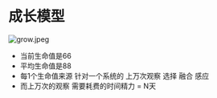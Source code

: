 # 成长模型



![grow.jpeg](https://upload-images.jianshu.io/upload_images/10762718-81c8b41704a3e6df.jpeg?imageMogr2/auto-orient/strip%7CimageView2/2/w/1240)

* 当前生命值是66
* 平均生命值是88
* 每1个生命值来源 针对一个系统的 上万次观察 选择 融合 感应
* 而上万次的观察 需要耗费的时间精力 = N天

